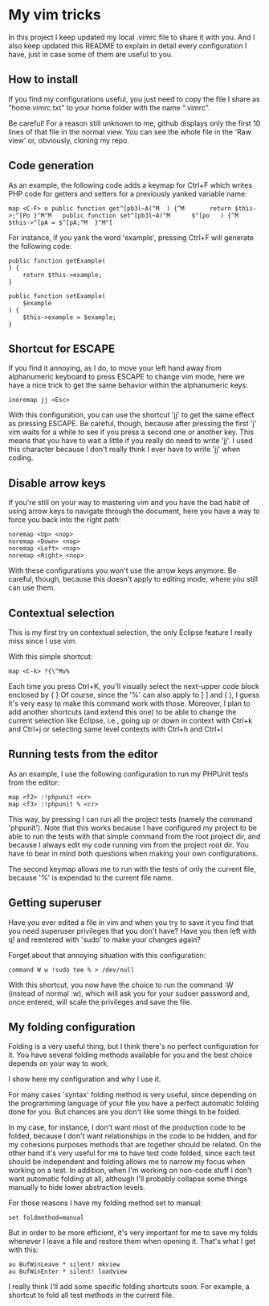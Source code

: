 My vim tricks
=============

In this project I keep updated my local .vimrc file to share it with you.
And I also keep updated this README to explain in detail every configuration I have, just in case some of them are useful to you.


How to install
--------------

If you find my configurations useful, you just need to copy the file I share as "home.vimrc.txt" to your home folder with the name ".vimrc".

Be careful! For a reason still unknown to me, github displays only the first 10 lines of that file in the normal view. You can see the whole file in the 'Raw view' or, obviously, cloning my repo.


Code generation
---------------

As an example, the following code adds a keymap for Ctrl+F which writes PHP code for getters and setters for a previously yanked variable name:

	map <C-F> o	public function get^[pb3l~A(^M	) {^M		return $this->;^[Po	}^M^M	public function set^[pb3l~A(^M		$^[po	) {^M		$this->^[pA = $^[pA;^M	}^M^[

For instance, if you yank the word 'example', pressing Ctrl+F will generate the following code:

	public function getExample(
	) {
		return $this->example;
	}

	public function setExample(
		$example
	) {
		$this->example = $example;
	}


Shortcut for ESCAPE
-------------------

If you find it annoying, as I do, to move your left hand away from alphanumeric keyboard to press ESCAPE to change vim mode, here we have a nice trick to get the same behavior within the alphanumeric keys:

	inoremap jj <Esc>

With this configuration, you can use the shortcut 'jj' to get the same effect as pressing ESCAPE.
Be careful, though, because after pressing the first 'j' vim waits for a while to see if you press a second one or another key. This means that you have to wait a little if you really do need to write 'jj'. I used this character because I don't really think I ever have to write 'jj' when coding.


Disable arrow keys
------------------

If you're still on your way to mastering vim and you have the bad habit of using arrow keys to navigate through the document, here you have a way to force you back into the right path:

	noremap <Up> <nop>
	noremap <Down> <nop>
	noremap <Left> <nop>
	noremap <Right> <nop>

With these configurations you won't use the arrow keys anymore.
Be careful, though, because this doesn't apply to editing mode, where you still can use them.


Contextual selection
--------------------

This is my first try on contextual selection, the only Eclipse feature I really miss since I use vim.

With this simple shortcut:

	map <C-k> ?{\^Mv%

Each time you press Ctrl+K, you'll visually select the next-upper code block enclosed by { }
Of course, since the '%' can also apply to [ ] and ( ), I guess it's very easy to make this command work with those.
Moreover, I plan to add another shortcuts (and extend this one) to be able to change the current selection like Eclipse, i.e., going up or down in context with Ctrl+k and Ctrl+j or selecting same level contexts with Ctrl+h and Ctrl+l


Running tests from the editor
-----------------------------

As an example, I use the following configuration to run my PHPUnit tests from the editor:

	map <f2> :!phpunit <cr>
	map <f3> :!phpunit % <cr>

This way, by pressing <F2> I can run all the project tests (namely the command 'phpunit'). Note that this works because I have configured my project to be able to run the tests with that simple command from the root project dir, and because I always edit my code running vim from the project root dir. You have to bear in mind both questions when making your own configurations.

The second keymap allows me to run with <F3> the tests of only the current file, because '%' is expendad to the current file name.


Getting superuser
-----------------

Have you ever edited a file in vim and when you try to save it you find that you need superuser privileges that you don't have? Have you then left with q! and reentered with 'sudo' to make your changes again?

Forget about that annoying situation with this configuration:

	command W w !sudo tee % > /dev/null

With this shortcut, you now have the choice to run the command :W (instead of normal :w), which will ask you for your sudoer password and, once entered, will scale the privileges and save the file.


My folding configuration
------------------------

Folding is a very useful thing, but I think there's no perfect configuration for it. You have several folding methods available for you and the best choice depends on your way to work.

I show here my configuration and why I use it.

For many cases 'syntax' folding method is very useful, since depending on the programming language of your file you have a perfect automatic folding done for you. But chances are you don't like some things to be folded. 

In my case, for instance, I don't want most of the production code to be folded, because I don't want relationships in the code to be hidden, and for my cohesions purposes methods that are together should be related. On the other hand it's very useful for me to have test code folded, since each test should be independent and folding allows me to narrow my focus when working on a test. In addition, when I'm working on non-code stuff I don't want automatic folding at all, although I'll probably collapse some things manually to hide lower abstraction levels.

For those reasons I have my folding method set to manual:

	set foldmethod=manual

But in order to be more efficient, it's very important for me to save my folds whenever I leave a file and restore them when opening it. That's what I get with this:

	au BufWinLeave * silent! mkview
	au BufWinEnter * silent! loadview

I really think I'll add some specific folding shortcuts soon. For example, a shortcut to fold all test methods in the current file.
